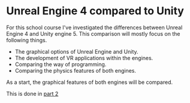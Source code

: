 # Unreal Engine 4 compared to Unity

For this school course I've investigated the differences between Unreal Engine 4 and Unity engine 5.
This comparison will mostly focus on the following things.

* The graphical options of Unreal Engine and Unity.
* The development of VR applications within the engines.
* Comparing the way of programming.
* Comparing the physics features of both engines.

As a start, the graphical features of both engines will be compared.

This is done in [part 2](./graphics.md)
